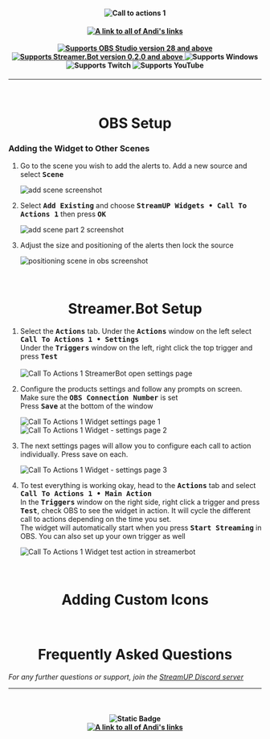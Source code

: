 <h4 align="center">
  <img src="../Assets/Call To Actions 1 Widget - Banner.png" alt="Call to actions 1">
</h4>

<h4 align="center">
  <a href="https://andistonemedia.mystl.ink">
    <img alt="A link to all of Andi's links" src="https://img.shields.io/badge/Created%20by%20Andi%20Stone%20(Andilippi)-white?style=for-the-badge">
  </a>
  <br><br>
    <a href="https://obsproject.com">
        <img alt="Supports OBS Studio version 28 and above" src="https://img.shields.io/badge/OBS Studio-28%2B-FFFFFF?style=for-the-badge&labelColor=1e1a1d">
    </a>
    <a href="https://streamer.bot">
        <img alt="Supports Streamer.Bot version 0.2.0 and above" src="https://img.shields.io/badge/Streamer.Bot-v0.2.0+-%23FFFFFF?style=for-the-badge&labelColor=9038e8">
    </a>
    <img alt="Supports Windows" src="https://img.shields.io/badge/Windows-%23FFFFFF?style=for-the-badge&logo=windows&labelColor=00a2ed">
  <br>
  <img alt="Supports Twitch" src="https://img.shields.io/badge/Supports Twitch-6441a5?style=for-the-badge&logo=twitch&logoColor=white">
  <img alt="Supports YouTube" src="https://img.shields.io/badge/Supports YouTube-red?style=for-the-badge&logo=youtube&logoColor=white"> 
</h4>

---

<br>

<h1 align="center">OBS Setup
</h1>
<h3>Adding the Widget to Other Scenes</h3>

1. Go to the scene you wish to add the alerts to. Add a new source and select <kbd><b>Scene</b></kbd><br>

    <img src="../Assets/Call To Actions 1 Widget - OBS Add Scene 1.png" alt="add scene screenshot"><br>

1. Select <kbd><b>Add Existing</b></kbd> and choose <kbd><b>StreamUP Widgets • Call To Actions 1</b></kbd> then press <kbd><b>OK</b></kbd><br>

    <img src="../Assets/Call To Actions 1 Widget - OBS Add Scene 2.png" alt="add scene part 2 screenshot"><br>

1. Adjust the size and positioning of the alerts then lock the source<br>

    <img src="../Assets/Call To Actions 1 Widget - Position In OBS.png" alt="positioning scene in obs screenshot">

<br>

<h1 align="center">
        Streamer.Bot Setup
</h1>

1. Select the <kbd><b>Actions</b></kbd> tab. Under the <kbd><b>Actions</b></kbd> window on the left select <kbd><b>Call To Actions 1 • Settings</b></kbd><br>
Under the <kbd><b>Triggers</b></kbd> window on the left, right click the top trigger and press <kbd><b>Test</b></kbd><br><br>
  <img src="../Assets/Call To Actions 1 Widget - Open Settings.png" alt="Call To Actions 1 StreamerBot open settings page"><br>

2. Configure the products settings and follow any prompts on screen. Make sure the <kbd><b>OBS Connection Number</b></kbd> is set<br>
Press <kbd><b>Save</b></kbd> at the bottom of the window<br>

    <img src="../Assets/Call To Actions 1 Widget - Settings 1.png" alt="Call To Actions 1 Widget settings page 1">
    <img src="../Assets/Call To Actions 1 Widget - Settings 2.png" alt="Call To Actions 1 Widget - settings page 2"><br>

3. The next settings pages will allow you to configure each call to action individually. Press save on each.<br>

    <img src="../Assets/Call To Actions 1 Widget - Settings 3.png" alt="Call To Actions 1 Widget - settings page 3"><br>


4. To test everything is working okay, head to the <kbd><b>Actions</b></kbd> tab and select <kbd><b>Call To Actions 1 • Main Action</b></kbd><br>
In the <kbd><b>Triggers</b></kbd> window on the right side, right click a trigger and press <kbd><b>Test</b></kbd>, check OBS to see the widget in action. It will cycle the different call to actions depending on the time you set.<br>
The widget will automatically start when you press <kbd><b>Start Streaming</b></kbd> in OBS. You can also set up your own trigger as well

    <img src="../Assets/Call To Actions 1 Widget - Main Action.png" alt="Call To Actions 1 Widget test action in streamerbot"><br>

<br>

<h1 align="center">Adding Custom Icons
</h1>

<br>

<h1 align="center">
        Frequently Asked Questions
</h1>

*For any further questions or support, join the [StreamUP Discord server](https://discord.com/invite/RnDKRaVCEu?)*

---

<br>

<h4 align="center">
  <img alt="Static Badge" src="https://img.shields.io/badge/A%20StreamUP%20Product-%23fc6caf?style=for-the-badge"><br>
  <a href="https://andistonemedia.mystl.ink">
    <img alt="A link to all of Andi's links" src="https://img.shields.io/badge/Created%20by%20Andi%20Stone%20(Andilippi)-white?style=for-the-badge">
  </a>  
</h4>
